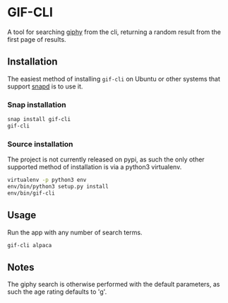 # GIF-CLI

A tool for searching [giphy](giphy.com) from the cli, returning a random
result from the first page of results.

## Installation

The easiest method of installing `gif-cli` on Ubuntu or other systems that
support [snapd](snapcraft.com) is to use it.

### Snap installation

```bash
snap install gif-cli
gif-cli
```

### Source installation

The project is not currently released on pypi, as such the only other
supported method of installation is via a python3 virtualenv.

```bash
virtualenv -p python3 env
env/bin/python3 setup.py install
env/bin/gif-cli
```

## Usage

Run the app with any number of search terms.

```bash
gif-cli alpaca
```

## Notes

The giphy search is otherwise performed with the default parameters, as such
the age rating defaults to 'g'.

